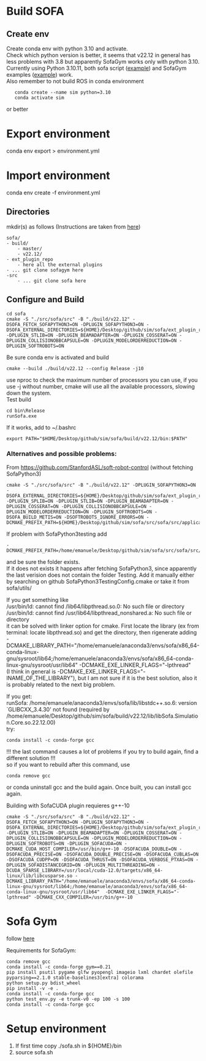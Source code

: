 # Build SOFA
## Create env
Create conda env with python 3.10 and activate.</br>
Check which python version is better, it seems that v22.12 in general has less problems with 3.8 but apparently SofaGym works only with python 3.10.</br>
Currently using Python 3.10.11, both sofa script ([example](script/main)) and SofaGym examples ([example](sofa/SofaGym/test_env.py)) work.</br>
Also remember to not build ROS in conda environment
~~~
   conda create --name sim python=3.10
   conda activate sim
~~~
or better
# Export environment
conda env export > environment.yml

# Import environment
conda env create -f environment.yml

## Directories
mkdir(s) as follows (Instructions are taken from [here](https://www.sofa-framework.org/community/doc/getting-started/build/linux/))
~~~
sofa/
- build/
    - master/
    - v22.12/
- ext_plugin_repo
    - here all the external plugins
- ... git clone sofagym here
-src
    - ... git clone sofa here
~~~
## Configure and Build
~~~
cd sofa
cmake -S "./src/sofa/src" -B "./build/v22.12" -DSOFA_FETCH_SOFAPYTHON3=ON -DPLUGIN_SOFAPYTHON3=ON -DSOFA_EXTERNAL_DIRECTORIES=${HOME}/Desktop/github/sim/sofa/ext_plugin_repo -DPLUGIN_STLIB=ON -DPLUGIN_BEAMADAPTER=ON -DPLUGIN_COSSERAT=ON -DPLUGIN_COLLISIONOBBCAPSULE=ON -DPLUGIN_MODELORDERREDUCTION=ON -DPLUGIN_SOFTROBOTS=ON
~~~
Be sure conda env is activated and build 
~~~
cmake --build ./build/v22.12 --config Release -j10
~~~
use nproc to check the maximum number of processors you can use, if you use -j without number, cmake will use all the available processors, slowing down the system. </br>
Test build
~~~
cd bin\Release
runSofa.exe
~~~
If it works, add to ~/.bashrc
~~~
export PATH="$HOME/Desktop/github/sim/sofa/build/v22.12/bin:$PATH"
~~~

### Alternatives and possible problems:</br>
From https://github.com/StanfordASL/soft-robot-control  (without fetching SofaPython3)
~~~
cmake -S "./src/sofa/src" -B "./build/v22.12" -DPLUGIN_SOFAPYTHON3=ON -DSOFA_EXTERNAL_DIRECTORIES=${HOME}/Desktop/github/sim/sofa/ext_plugin_repo -DPLUGIN_SPLIB=ON -DPLUGIN_STLIB=ON -DPLUGIN_BEAMADAPTER=ON -DPLUGIN_COSSERAT=ON -DPLUGIN_COLLISIONOBBCAPSULE=ON -DPLUGIN_MODELORDERREDUCTION=ON -DPLUGIN_SOFTROBOTS=ON -DSOFA_BUILD_METIS=ON -DSOFTROBOTS_IGNORE_ERRORS=ON -DCMAKE_PREFIX_PATH=${HOME}/Desktop/github/sim/sofa/src/sofa/src/applications/plugins/SofaPython3/Testing
~~~

If problem with SofaPython3testing add
~~~
-DCMAKE_PREFIX_PATH=/home/emanuele/Desktop/github/sim/sofa/src/sofa/src/applications/plugins/SofaPython3/Testing
~~~
and be sure the folder exists. </br>
If it does not exists it happens after fetching SofaPython3, since apparently the last verision does not contain the folder Testing.
Add it manually either by searching on github SofaPython3TestingConfig.cmake or take it from sofa/utils/

If you get something like </br>
/usr/bin/ld: cannot find /lib64/libpthread.so.0: No such file or directory
/usr/bin/ld: cannot find /usr/lib64/libpthread_nonshared.a: No such file or directory</br>
it can be solved with linker option for cmake. First locate the library (ex from terminal: locate libpthread.so) and get the directory, then rigenerate adding </br>
-DCMAKE_LIBRARY_PATH="/home/emanuele/anaconda3/envs/sofa/x86_64-conda-linux-gnu/sysroot/lib64;/home/emanuele/anaconda3/envs/sofa/x86_64-conda-linux-gnu/sysroot/usr/lib64" 
-DCMAKE_EXE_LINKER_FLAGS="-lpthread" </br>
(I think in general is -DCMAKE_EXE_LINKER_FLAGS="-lNAME_OF_THE_LIBRARY"), but I am not sure if it is the best solution, also it is probably related to the next big problem. </br>


If you get:</br>
runSofa: /home/emanuele/anaconda3/envs/sofa/lib/libstdc++.so.6: version `GLIBCXX_3.4.30' not found (required by /home/emanuele/Desktop/github/sim/sofa/build/v22.12/lib/libSofa.Simulation.Core.so.22.12.00)  </br>
try:
~~~
conda install -c conda-forge gcc
~~~
!!! the last command causes a lot of problems if you try to build again, find a different solution !!!</br>
so if you want to rebuild after this command, use 
~~~
conda remove gcc
~~~
or conda uninstall gcc and the build again. Once built, you can install gcc again.


Building with SofaCUDA plugin requieres g++-10
~~~
cmake -S "./src/sofa/src" -B "./build/v22.12" -DSOFA_FETCH_SOFAPYTHON3=ON -DPLUGIN_SOFAPYTHON3=ON -DSOFA_EXTERNAL_DIRECTORIES=${HOME}/Desktop/github/sim/sofa/ext_plugin_repo -DPLUGIN_STLIB=ON -DPLUGIN_BEAMADAPTER=ON -DPLUGIN_COSSERAT=ON -DPLUGIN_COLLISIONOBBCAPSULE=ON -DPLUGIN_MODELORDERREDUCTION=ON -DPLUGIN_SOFTROBOTS=ON -DPLUGIN_SOFACUDA=ON -DCMAKE_CUDA_HOST_COMPILER=/usr/bin/g++-10 -DSOFACUDA_DOUBLE=ON -DSOFACUDA_PRECISE=ON -DSOFACUDA_DOUBLE_PRECISE=ON -DSOFACUDA_CUBLAS=ON -DSOFACUDA_CUDPP=ON -DSOFACUDA_THRUST=ON -DSOFACUDA_VERBOSE_PTXAS=ON -DPLUGIN_SOFADISTANCEGRID=ON -DPLUGIN_MULTITHREADING=ON -DCUDA_SPARSE_LIBRARY=/usr/local/cuda-12.0/targets/x86_64-linux/lib/libcusparse.so -DCMAKE_LIBRARY_PATH="/home/emanuele/anaconda3/envs/sofa/x86_64-conda-linux-gnu/sysroot/lib64;/home/emanuele/anaconda3/envs/sofa/x86_64-conda-linux-gnu/sysroot/usr/lib64"  -DCMAKE_EXE_LINKER_FLAGS="-lpthread" -DCMAKE_CXX_COMPILER=/usr/bin/g++-10
~~~

# Sofa Gym
follow [here](https://github.com/SofaDefrost/SofaGym/tree/e5cc4048fd1fbd0b93fd6e98b3a3d4854d094cfd)

Requirements for SofaGym:
~~~
conda remove gcc
conda install -c conda-forge gym==0.21
pip install psutil pygame glfw pyopengl imageio lxml chardet olefile pyparsing==2.1.0 stable-baselines3[extra] colorama
python setup.py bdist_wheel
pip install -v -e .
conda install -c conda-forge gcc
python test_env.py -e trunk-v0 -ep 100 -s 100
conda install -c conda-forge gcc
~~~

# Setup environment
1. If first time copy ./sofa.sh in ${HOME}/bin 
2. source sofa.sh